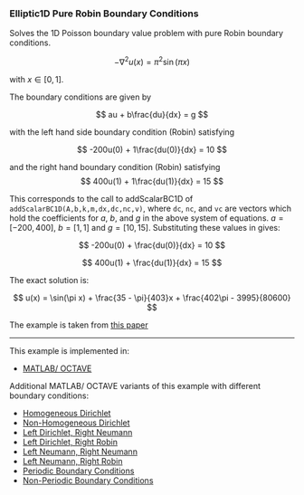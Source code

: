 ### Elliptic1D Pure Robin Boundary Conditions

Solves the 1D Poisson boundary value problem with pure Robin boundary conditions.

$$
-\nabla^2 u(x) = \pi^2 \sin(\pi x)
$$

with $x\in[0,1]$.

The boundary conditions are given by

$$
au + b\frac{du}{dx} = g
$$

with the left hand side boundary condition (Robin) satisfying

$$
-200u(0) + 1\frac{du(0)}{dx} = 10
$$

and the right hand boundary condition (Robin) satisfying
$$
400u(1) + 1\frac{du(1)}{dx} = 15
$$

This corresponds to the call to addScalarBC1D of `addScalarBC1D(A,b,k,m,dx,dc,nc,v)`, where `dc`, `nc`, and `vc` are vectors which hold the coefficients for $a$, $b$, and $g$ in the above system of equations. $a=[-200,400]$, $b=[1,1]$ and $g=[10,15]$. 
Substituting these values in gives:

$$
-200u(0) + \frac{du(0)}{dx} = 10
$$

$$
400u(1) + \frac{du(1)}{dx} = 15
$$

The exact solution is:

$$
u(x) = \sin(\pi x) + \frac{35 - \pi}{403}x + \frac{402\pi - 3995}{80600}
$$

The example is taken from [this paper](https://www.scirp.org/journal/paperinformation?paperid=50586
)

---

This example is implemented in:
- [MATLAB/ OCTAVE](https://github.com/csrc-sdsu/mole/blob/master/examples/matlab/elliptic1DLeftNRobinRightRobin.m)

Additional MATLAB/ OCTAVE variants of this example with different boundary conditions:
- [Homogeneous Dirichlet](https://github.com/csrc-sdsu/mole/blob/master/examples/matlab/elliptic1DHomogeneousDirichlet.m)
- [Non-Homogeneous Dirichlet](https://github.com/csrc-sdsu/mole/blob/master/examples/matlab/elliptic1DNonHomogeneousDirichlet.m)
- [Left Dirichlet, Right Neumann](https://github.com/csrc-sdsu/mole/blob/master/examples/matlab/elliptic1DLeftDirichletRightNeumann.m)
- [Left Dirichlet, Right Robin](https://github.com/csrc-sdsu/mole/blob/master/examples/matlab/elliptic1DLeftDirichletRightRobin.m)
- [Left Neumann, Right Neumann](https://github.com/csrc-sdsu/mole/blob/master/examples/matlab/elliptic1DLeftNeumannRightNeumann.m)
- [Left Neumann, Right Robin](https://github.com/csrc-sdsu/mole/blob/master/examples/matlab/elliptic1DLeftNeumannRightRobin.m)
- [Periodic Boundary Conditions](https://github.com/csrc-sdsu/mole/blob/master/examples/matlab/elliptic1DPeriodicBC.m)
- [Non-Periodic Boundary Conditions](https://github.com/csrc-sdsu/mole/blob/master/examples/matlab/elliptic1DNonPeriodicBC.m)